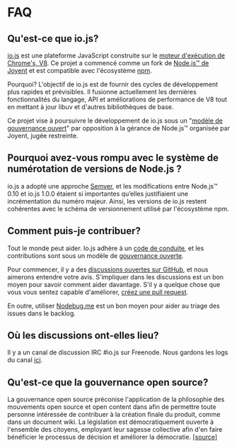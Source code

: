 # FAQ

## Qu'est-ce que io.js?

[io.js](https://github.com/nodejs/io.js) est une plateforme JavaScript construite sur le [moteur d'exécution de Chrome's, V8](http://code.google.com/p/v8/). Ce projet a commencé comme un fork de [Node.js™ de Joyent](https://nodejs.org/) et est compatible avec l'écosystème [npm](https://www.npmjs.com/).

Pourquoi? L'objectif de io.js est de fournir des cycles de développement plus rapides et prévisibles. Il fusionne actuellement les dernières fonctionnalités du langage, API et améliorations de performance de V8 tout en mettant à jour libuv et d'autres bibliothèques de base.

Ce projet vise à poursuivre le développement de io.js sous un "[modèle de gouvernance ouvert](https://github.com/nodejs/io.js/blob/master/GOVERNANCE.md#readme)" par opposition à la gérance de Node.js™ organisée par Joyent, jugée restreinte.

## Pourquoi avez-vous rompu avec le système de numérotation de versions de Node.js ?

io.js a adopté une approche [Semver](http://semver.org/), et les modifications entre Node.js™ 0.10 et io.js 1.0.0 étaient si importantes qu’elles justifiaient une incrémentation du numéro majeur.  Ainsi, les versions de io.js restent cohérentes avec le schéma de versionnement utilisé par l'écosystème npm.

## Comment puis-je contribuer?

Tout le monde peut aider. Io.js adhère à un [code de conduite](https://github.com/nodejs/io.js/blob/master/CONTRIBUTING.md#code-of-conduct), et les contributions sont sous un modèle de [gouvernance ouverte](https://github.com/nodejs/io.js/blob/master/GOVERNANCE.md#readme).

Pour commencer, il y a des [ discussions ouvertes sur GitHub](https://github.com/nodejs/io.js/issues), et nous aimerons entendre votre avis.
S'impliquer dans les discussions est un bon moyen pour savoir comment aider davantage. S'il y a
quelque chose que vous vous sentez capable d'améliorer, [créez une pull request](https://github.com/nodejs/io.js/blob/master/CONTRIBUTING.md#code-contributions).

En outre, utiliser [Nodebug.me](http://nodebug.me/) est un bon moyen pour aider au triage des issues dans le backlog.

## Où les discussions ont-elles lieu?

Il y a un canal de discussion IRC #io.js sur Freenode. Nous gardons les logs du canal [ici](http://logs.libuv.org/io.js/latest).

## Qu'est-ce que la gouvernance open source?

La gouvernance open source préconise l'application de la philosophie des mouvements open source et open content dans afin de permettre toute personne intéressée de contribuer à la création finale du produit, comme dans un document wiki. La législation est démocratiquement ouverte à l'ensemble des citoyens, employant leur sagesse collective afin d'en faire bénéficier le processus de décision et améliorer la démocratie. [[source]](https://en.wikipedia.org/wiki/Open-source_governance)
